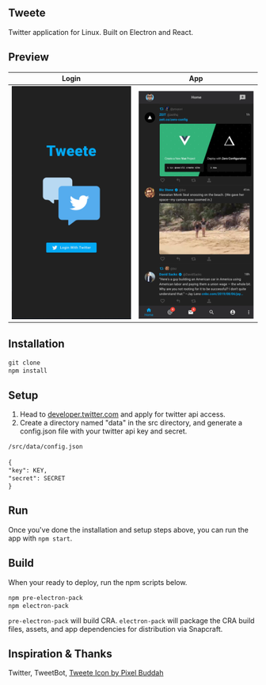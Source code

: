 ## Tweete

Twitter application for Linux. Built on Electron and React.

## Preview

| Login                                | App                                |
| ------------------------------------ | ---------------------------------- |
| ![Tweete Login](./login-preview.png) | ![Tweete Login](./app-preview.png) |

## Installation

```
git clone
npm install
```

## Setup

1. Head to [developer.twitter.com](https://developer.twitter.com/en/apply-for-access) and apply for twitter api access.
2. Create a directory named "data" in the src directory, and generate a config.json file with your twitter api key and secret.

```
/src/data/config.json

{
"key": KEY,
"secret": SECRET
}
```

## Run

Once you've done the installation and setup steps above, you can run the app with `npm start`.

## Build

When your ready to deploy, run the npm scripts below.

```
npm pre-electron-pack
npm electron-pack
```

`pre-electron-pack` will build CRA.
`electron-pack` will package the CRA build files, assets, and app dependencies for distribution via Snapcraft.

## Inspiration & Thanks

Twitter,
TweetBot,
[Tweete Icon by Pixel Buddah](https://www.flaticon.com/authors/pixel-buddha")
